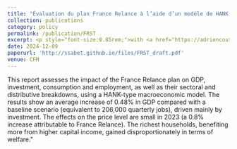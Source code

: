 ```yaml
---
title: "Évaluation du plan France Relance à l’aide d’un modèle de HANK *[Evaluation of the France Relance programme using a HANK model]*"
collection: publications
category: policy
permalink: /publication/FRST
excerpt: <p style="font-size:0.85rem;">with <a href="https://adriencouturier.com/"> Adrien Couturier,</a> <a href="https://benjaminmoll.com/"> Ben Moll,</a> and <a href="https://www.r2rsquared.com/"> Ricardo Reis</a></p> <p> We use a HANK-type model to evaluate the impact of France Relance fiscal stimulus, run in the aftermath of the pandemic, on the French economy both in terms of the aggregate variables and the gain distribution across households. </p>
date: 2024-12-09
paperurl: 'http://ssabet.github.io/files/FRST_draft.pdf'
venue: CFM
---
```

This report assesses the impact of the France Relance plan on GDP, investment, consumption and employment, as well as their sectoral and distributive breakdowns, using a HANK‑type macroeconomic model. The results show an average increase of 0.48% in GDP compared with a baseline scenario (equivalent to 206,000 quarterly jobs), driven mainly by investment. The effects on the price level are small in 2023 (a 0.8% increase attributable to France Relance). The richest households, benefiting more from higher capital income, gained disproportionately in terms of welfare."
